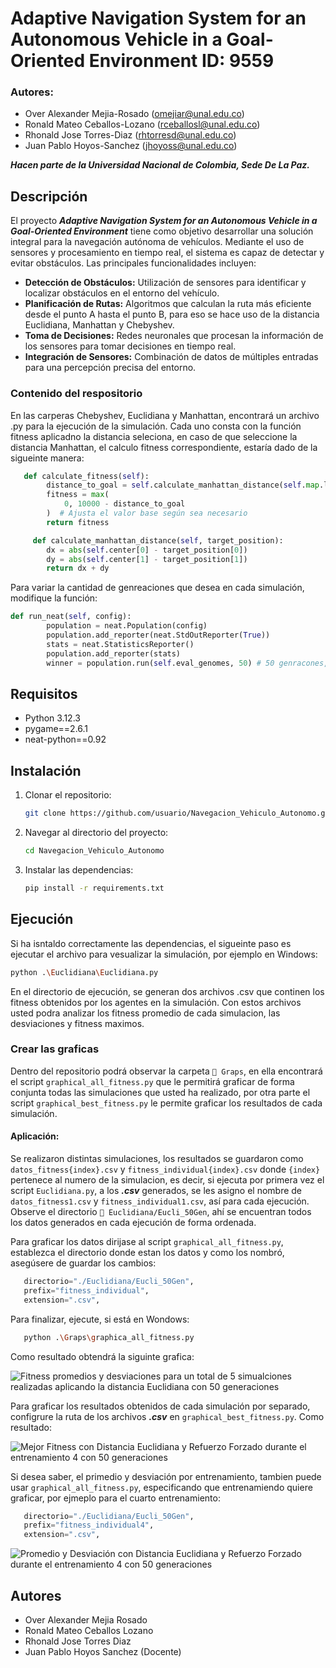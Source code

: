 # Adaptive Navigation System for an Autonomous Vehicle in a Goal-Oriented Environment ID: 9559

### Autores:

- Over Alexander Mejia-Rosado (omejiar@unal.edu.co)
- Ronald Mateo Ceballos-Lozano (rceballosl@unal.edu.co)
- Rhonald Jose Torres-Diaz (rhtorresd@unal.edu.co)
- Juan Pablo Hoyos-Sanchez (jhoyoss@unal.edu.co)

**_Hacen parte de la Universidad Nacional de Colombia, Sede De La Paz._**

## Descripción

El proyecto **_Adaptive Navigation System for an Autonomous Vehicle in a Goal-Oriented Environment_** tiene como objetivo desarrollar una solución integral para la navegación autónoma de vehículos. Mediante el uso de sensores y procesamiento en tiempo real, el sistema es capaz de detectar y evitar obstáculos. Las principales funcionalidades incluyen:

- **Detección de Obstáculos:** Utilización de sensores para identificar y localizar obstáculos en el entorno del vehículo.
- **Planificación de Rutas:** Algoritmos que calculan la ruta más eficiente desde el punto A hasta el punto B, para eso se hace uso de la distancia Euclidiana, Manhattan y Chebyshev.
- **Toma de Decisiones:** Redes neuronales que procesan la información de los sensores para tomar decisiones en tiempo real.
- **Integración de Sensores:** Combinación de datos de múltiples entradas para una percepción precisa del entorno.

### Contenido del respositorio

En las carperas Chebyshev, Euclidiana y Manhattan, encontrará un archivo .py para la ejecución de la simulación. Cada uno consta con la función fitness aplicadno la distancia seleciona, en caso de que seleccione la distancia Manhattan, el calculo fitness correspondiente, estaría dado de la sigueinte manera:

```python
   def calculate_fitness(self):
        distance_to_goal = self.calculate_manhattan_distance(self.map.lista_objetivo[0])
        fitness = max(
            0, 10000 - distance_to_goal
        )  # Ajusta el valor base según sea necesario
        return fitness

     def calculate_manhattan_distance(self, target_position):
        dx = abs(self.center[0] - target_position[0])
        dy = abs(self.center[1] - target_position[1])
        return dx + dy
```

Para variar la cantidad de genreaciones que desea en cada simulación, modifique la función:

```python
def run_neat(self, config):
        population = neat.Population(config)
        population.add_reporter(neat.StdOutReporter(True))
        stats = neat.StatisticsReporter()
        population.add_reporter(stats)
        winner = population.run(self.eval_genomes, 50) # 50 genracones, variar segun las geraciones que desea
```

## Requisitos

- Python 3.12.3
- pygame==2.6.1
- neat-python==0.92

## Instalación

1. Clonar el repositorio:
   ```bash
   git clone https://github.com/usuario/Navegacion_Vehiculo_Autonomo.git
   ```
2. Navegar al directorio del proyecto:
   ```bash
   cd Navegacion_Vehiculo_Autonomo
   ```
3. Instalar las dependencias:
   ```bash
   pip install -r requirements.txt
   ```

## Ejecución

Si ha isntaldo correctamente las dependencias, el sigueinte paso es ejecutar el archivo para vesualizar la simulación, por ejemplo en Windows:

```bash
python .\Euclidiana\Euclidiana.py
```

En el directorio de ejecución, se generan dos archivos .csv que continen los fitness obtenidos por los agentes en la simulación. Con estos archivos usted podra analizar los fitness promedio de cada simulacion, las desviaciones y fitness maximos.

### Crear las graficas

Dentro del repositorio podrá observar la carpeta `📂 Graps`, en ella encontrará el script `graphical_all_fitness.py` que le permitirá graficar de forma conjunta todas las simulaciones que usted ha realizado, por otra parte el script `graphical_best_fitness.py` le permite graficar los resultados de cada simulación.

#### Aplicación:

Se realizaron distintas simulaciones, los resultados se guardaron como `datos_fitness{index}.csv` y `fitness_individual{index}.csv` donde `{index}` pertenece al numero de la simulacion, es decir, si ejecuta por primera vez el script `Euclidiana.py`, a los **_.csv_** generados, se les asigno el nombre de `datos_fitness1.csv` y `fitness_individual1.csv`, así para cada ejecución. Observe el directorio `📂 Euclidiana/Eucli_50Gen`, ahí se encuentran todos los datos generados en cada ejecución de forma ordenada.

Para graficar los datos dirijase al script `graphical_all_fitness.py`, establezca el directorio donde estan los datos y como los nombró, asegúsere de guardar los cambios:

```python
   directorio="./Euclidiana/Eucli_50Gen",
   prefix="fitness_individual",
   extension=".csv",
```

Para finalizar, ejecute, si está en Wondows:

```bash
   python .\Graps\graphica_all_fitness.py
```

Como resultado obtendrá la siguinte grafica:

![Fitness promedios y desviaciones para un total de 5 simualciones realizadas aplicando la distancia Euclidiana con 50 generaciones](img/Fitness_Acumulado_Eucli_50Gen.png "Fitness promedios y desviaciones para un total de 5 simualciones realizadas aplicando la distancia Euclidiana con 50 generaciones")

Para graficar los resultados obtenidos de cada simulación por separado, configrure la ruta de los archivos **_.csv_** en `graphical_best_fitness.py`. Como resultado:

![Mejor Fitness con Distancia Euclidiana y Refuerzo Forzado durante el entrenamiento 4 con 50 generaciones](img/fitness_individual.png)

Si desea saber, el primedio y desviación por entrenamiento, tambien puede usar `graphical_all_fitness.py`, especificando que entrenamiendo quiere graficar, por ejmeplo para el cuarto entrenamiento:

```python
   directorio="./Euclidiana/Eucli_50Gen",
   prefix="fitness_individual4",
   extension=".csv",
```

![Promedio y Desviación con Distancia Euclidiana y Refuerzo Forzado durante el entrenamiento 4 con 50 generaciones](img/fitness_individual_desv_4.png)

## Autores

- Over Alexander Mejia Rosado
- Ronald Mateo Ceballos Lozano
- Rhonald Jose Torres Diaz
- Juan Pablo Hoyos Sanchez (Docente)
